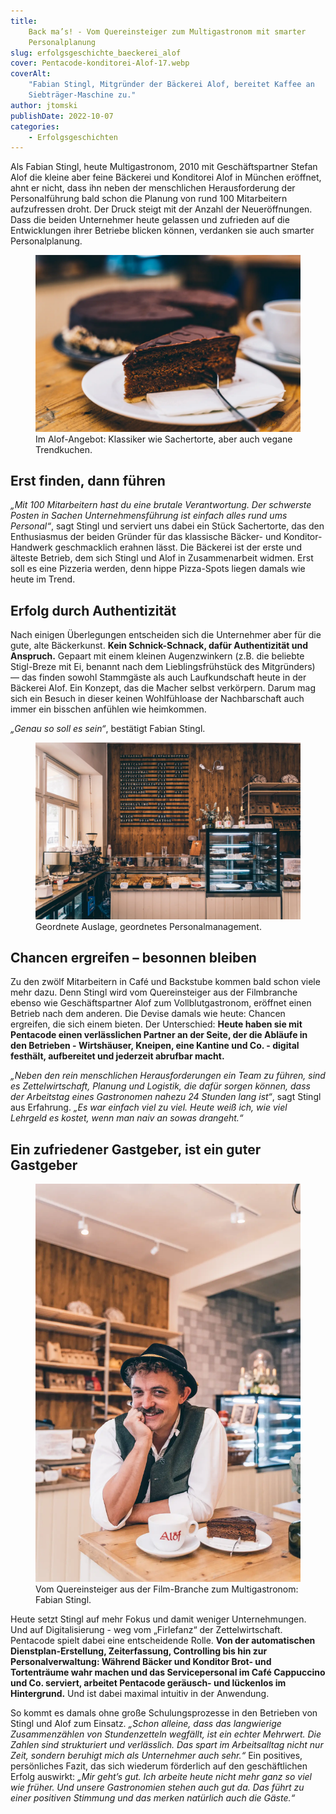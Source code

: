 ```yaml
---
title:
    Back ma’s! - Vom Quereinsteiger zum Multigastronom mit smarter
    Personalplanung
slug: erfolgsgeschichte_baeckerei_alof
cover: Pentacode-konditorei-Alof-17.webp
coverAlt:
    "Fabian Stingl, Mitgründer der Bäckerei Alof, bereitet Kaffee an
    Siebträger-Maschine zu."
author: jtomski
publishDate: 2022-10-07
categories:
    - Erfolgsgeschichten
---
```


Als Fabian Stingl, heute Multigastronom, 2010 mit Geschäftspartner Stefan Alof
die kleine aber feine Bäckerei und Konditorei Alof in München eröffnet, ahnt er
nicht, dass ihn neben der menschlichen Herausforderung der Personalführung bald
schon die Planung von rund 100 Mitarbeitern aufzufressen droht. Der Druck steigt
mit der Anzahl der Neueröffnungen. Dass die beiden Unternehmer heute gelassen
und zufrieden auf die Entwicklungen ihrer Betriebe blicken können, verdanken sie
auch smarter Personalplanung.

<figure class="float right">
  <img src="Pentacode-konditorei-Alof-8.webp" alt="Stück Sachertorte auf Teller. Im Hintergrund Tasse im Anschnitt und ganze Sachertorte.">
  <figcaption>Im Alof-Angebot: Klassiker wie Sachertorte, aber auch vegane Trendkuchen.</figcaption>
</figure>

## Erst finden, dann führen

<cite>„Mit 100 Mitarbeitern hast du eine brutale Verantwortung. Der schwerste
Posten in Sachen Unternehmensführung ist einfach alles rund ums
Personal“</cite>, sagt Stingl und serviert uns dabei ein Stück Sachertorte, das
den Enthusiasmus der beiden Gründer für das klassische Bäcker- und
Konditor-Handwerk geschmacklich erahnen lässt. Die Bäckerei ist der erste und
älteste Betrieb, dem sich Stingl und Alof in Zusammenarbeit widmen. Erst soll es
eine Pizzeria werden, denn hippe Pizza-Spots liegen damals wie heute im Trend.

## Erfolg durch Authentizität

Nach einigen Überlegungen entscheiden sich die Unternehmer aber für die gute,
alte Bäckerkunst. **Kein Schnick-Schnack, dafür Authentizität und Anspruch.**
Gepaart mit einem kleinen Augenzwinkern (z.B. die beliebte Stigl-Breze mit Ei,
benannt nach dem Lieblingsfrühstück des Mitgründers) — das finden sowohl
Stammgäste als auch Laufkundschaft heute in der Bäckerei Alof. Ein Konzept, das
die Macher selbst verkörpern. Darum mag sich ein Besuch in dieser keinen
Wohlfühloase der Nachbarschaft auch immer ein bisschen anfühlen wie heimkommen.

<cite>„Genau so soll es sein“</cite>, bestätigt Fabian Stingl.

<figure>
  <img src="Pentacode-konditorei-Alof-5.webp" alt="Blick auf Bäckerei Theke und Auslage mit Kuchen, Torten, Brot und Kaffeemaschine in Holzoptik.">
  <figcaption>Geordnete Auslage, geordnetes Personalmanagement.</figcaption>
</figure>

## Chancen ergreifen – besonnen bleiben

Zu den zwölf Mitarbeitern in Café und Backstube kommen bald schon viele mehr
dazu. Denn Stingl wird vom Quereinsteiger aus der Filmbranche ebenso wie
Geschäftspartner Alof zum Vollblutgastronom, eröffnet einen Betrieb nach dem
anderen. Die Devise damals wie heute: Chancen ergreifen, die sich einem bieten.
Der Unterschied: **Heute haben sie mit Pentacode einen verlässlichen Partner an
der Seite, der die Abläufe in den Betrieben - Wirtshäuser, Kneipen, eine Kantine
und Co. - digital festhält, aufbereitet und jederzeit abrufbar macht.**

<cite>„Neben den rein menschlichen Herausforderungen ein Team zu führen, sind es
Zettelwirtschaft, Planung und Logistik, die dafür sorgen können, dass der
Arbeitstag eines Gastronomen nahezu 24 Stunden lang ist“</cite>, sagt Stingl aus
Erfahrung. <cite>„Es war einfach viel zu viel. Heute weiß ich, wie viel Lehrgeld
es kostet, wenn man naiv an sowas drangeht.“</cite>

## Ein zufriedener Gastgeber, ist ein guter Gastgeber

<figure class="float right width-30pc">
  <img src="Pentacode-konditorei-Alof-20.webp" alt="Fabian Stingl lehnt an Stehtisch. Vor ihm ein Stück Torte auf dem Teller und eine Kaffeetasse.">
  <figcaption>Vom Quereinsteiger aus der Film-Branche zum Multigastronom: Fabian Stingl.</figcaption>
</figure>

Heute setzt Stingl auf mehr Fokus und damit weniger Unternehmungen. Und auf
Digitalisierung - weg vom „Firlefanz“ der Zettelwirtschaft. Pentacode spielt
dabei eine entscheidende Rolle. **Von der automatischen Dienstplan-Erstellung,
Zeiterfassung, Controlling bis hin zur Personalverwaltung: Während Bäcker und
Konditor Brot- und Tortenträume wahr machen und das Servicepersonal im Café
Cappuccino und Co. serviert, arbeitet Pentacode geräusch- und lückenlos im
Hintergrund.** Und ist dabei maximal intuitiv in der Anwendung.

So kommt es damals ohne große Schulungsprozesse in den Betrieben von Stingl und
Alof zum Einsatz. <cite>„Schon alleine, dass das langwierige Zusammenzählen von
Stundenzetteln wegfällt, ist ein echter Mehrwert. Die Zahlen sind strukturiert
und verlässlich. Das spart im Arbeitsalltag nicht nur Zeit, sondern beruhigt
mich als Unternehmer auch sehr.“</cite> Ein positives, persönliches Fazit, das
sich wiederum förderlich auf den geschäftlichen Erfolg auswirkt: <cite>„Mir
geht’s gut. Ich arbeite heute nicht mehr ganz so viel wie früher. Und unsere
Gastronomien stehen auch gut da. Das führt zu einer positiven Stimmung und das
merken natürlich auch die Gäste.“</cite>
